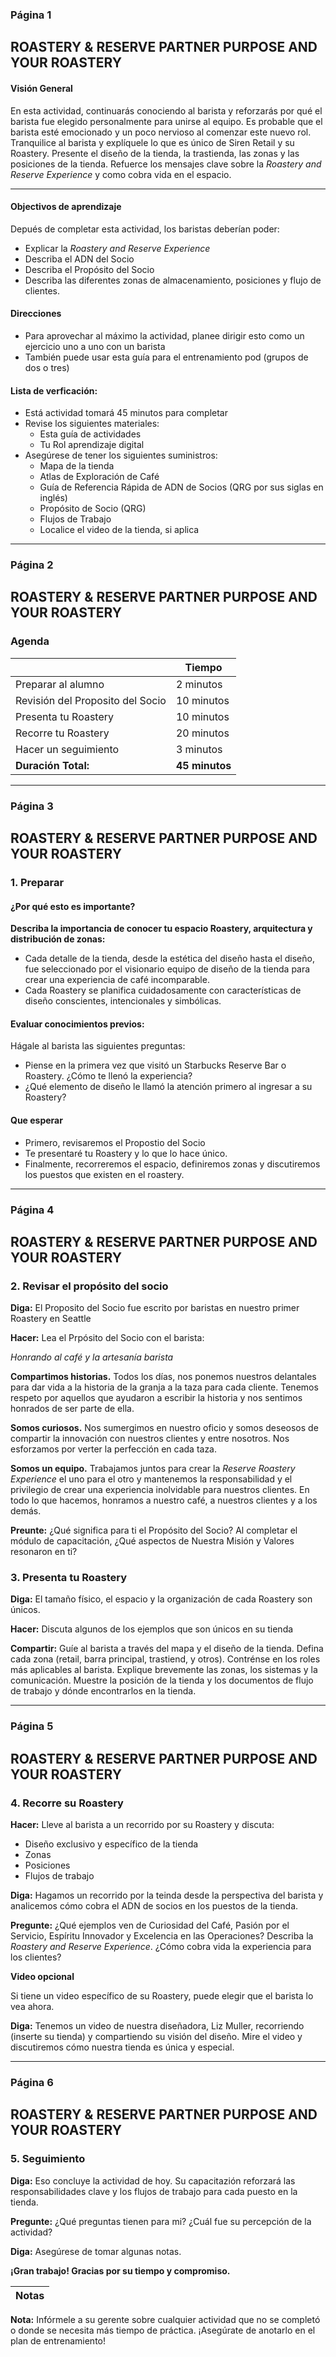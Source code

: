 ### Página 1

## ROASTERY & RESERVE PARTNER PURPOSE AND YOUR ROASTERY
#### Visión General
En esta actividad, continuarás conociendo al barista y reforzarás por qué el barista fue elegido personalmente para unirse al equipo. Es probable que el barista esté emocionado y un poco nervioso al comenzar este nuevo rol. Tranquilice al barista y explíquele lo que es único de Siren Retail y su Roastery. Presente el diseño de la tienda, la trastienda, las zonas y las posiciones de la tienda. Refuerce los mensajes clave sobre la _Roastery and Reserve Experience_ y como cobra vida en el espacio.

---

#### Objectivos de aprendizaje

Depués de completar esta actividad, los baristas deberían poder:

- Explicar la _Roastery and Reserve Experience_
- Describa el ADN del Socio
- Describa el Propósito del Socio
- Describa las diferentes zonas de almacenamiento, posiciones y flujo de clientes.

#### Direcciones

- Para aprovechar al máximo la actividad, planee dirigir esto como un ejercicio uno a uno con un barista
- También puede usar esta guía para el entrenamiento pod (grupos de dos o tres)

#### Lista de verficación:

- Está actividad tomará 45 minutos para completar
- Revise los siguientes materiales:
  - Esta guía de actividades
  - Tu Rol aprendizaje digital
- Asegúrese de tener los siguientes suministros:
  - Mapa de la tienda
  - Atlas de Exploración de Café
  - Guía de Referencia Rápida de ADN de Socios (QRG por sus siglas en inglés)
  - Propósito de Socio (QRG)
  - Flujos de Trabajo
  - Localice el video de la tienda, si aplica
---
### Página 2

## ROASTERY & RESERVE PARTNER PURPOSE AND YOUR ROASTERY

### Agenda
|   | **Tiempo** |
| - | ---------- |
| Preparar al alumno | 2 minutos |
| Revisión del Proposito del Socio | 10 minutos |
| Presenta tu Roastery | 10 minutos |
| Recorre tu Roastery | 20 minutos |
| Hacer un seguimiento | 3 minutos |
| **Duración Total:** | **45 minutos** |
---
### Página 3

## ROASTERY & RESERVE PARTNER PURPOSE AND YOUR ROASTERY

### 1. Preparar
#### ¿Por qué esto es importante?
**Describa la importancia de conocer tu espacio Roastery, arquitectura y distribución de zonas:**

- Cada detalle de la tienda, desde la estética del diseño hasta el diseño, fue seleccionado por el visionario equipo de diseño de la tienda para crear una experiencia de café incomparable.
- Cada Roastery se planifica cuidadosamente con características de diseño conscientes, intencionales y simbólicas.

#### Evaluar conocimientos previos:
Hágale al barista las siguientes preguntas:
- Piense en la primera vez que visitó un Starbucks Reserve Bar o Roastery. ¿Cómo te llenó la experiencia?
- ¿Qué elemento de diseño le llamó la atención primero al ingresar a su Roastery?

#### Que esperar
- Primero, revisaremos el Propostio del Socio
- Te presentaré tu Roastery y lo que lo hace único.
- Finalmente, recorreremos el espacio, definiremos zonas y discutiremos los puestos que existen en el roastery.
---
### Página 4

## ROASTERY & RESERVE PARTNER PURPOSE AND YOUR ROASTERY

### 2. Revisar el propósito del socio
**Diga:** El Proposito del Socio fue escrito por baristas en nuestro primer Roastery en Seattle

**Hacer:** Lea el Prpósito del Socio con el barista:

_Honrando al café y la artesanía barista_

**Compartimos historias.** Todos los días, nos ponemos nuestros delantales para dar vida a la historia de la granja a la taza para cada cliente. Tenemos respeto por aquellos que ayudaron a escribir la historia y nos sentimos honrados de ser parte de ella.

**Somos curiosos.** Nos sumergimos en nuestro oficio y somos deseosos de compartir la innovación con nuestros clientes y entre nosotros. Nos esforzamos por verter la perfección en cada taza.

**Somos un equipo.** Trabajamos juntos para crear la _Reserve Roastery Experience_ el uno para el otro y mantenemos la responsabilidad y el privilegio de crear una experiencia inolvidable para nuestros clientes. En todo lo que hacemos, honramos a nuestro café, a nuestros clientes y a los demás.

**Preunte:** ¿Qué significa para ti el Propósito del Socio? Al completar el módulo de capacitación, ¿Qué aspectos de Nuestra Misión y Valores resonaron en ti?

### 3. Presenta tu Roastery
**Diga:** El tamaño físico, el espacio y la organización de cada Roastery son únicos.

**Hacer:** Discuta algunos de los ejemplos que son únicos en su tienda

**Compartir:** Guíe al barista a través del mapa y el diseño de la tienda. Defina cada zona (retail, barra principal, trastiend, y otros). Contrénse en los roles más aplicables al barista. Explique brevemente las zonas, los sistemas y la comunicación. Muestre la posición de la tienda y los documentos de flujo de trabajo y dónde encontrarlos en la tienda.

---
### Página 5

## ROASTERY & RESERVE PARTNER PURPOSE AND YOUR ROASTERY

### 4. Recorre su Roastery

**Hacer:** Lleve al barista a un recorrido por su Roastery y discuta:

- Diseño exclusivo y específico de la tienda
- Zonas
- Posiciones
- Flujos de trabajo

**Diga:** Hagamos un recorrido por la teinda desde la perspectiva del barista y analicemos cómo cobra el ADN de socios en los puestos de la tienda.

**Pregunte:** ¿Qué ejemplos ven de Curiosidad del Café, Pasión por el Servicio, Espíritu Innovador y Excelencia en las Operaciones? Describa la _Roastery and Reserve Experience_. ¿Cómo cobra vida la experiencia para los clientes?

**Video opcional**

Si tiene un video específico de su Roastery, puede elegir que el barista lo vea ahora.

**Diga:** Tenemos un video de nuestra diseñadora, Liz Muller, recorriendo (inserte su tienda) y compartiendo su visión del diseño. Mire el video y discutiremos cómo nuestra tienda es única y especial.

---
### Página 6

## ROASTERY & RESERVE PARTNER PURPOSE AND YOUR ROASTERY

### 5. Seguimiento

**Diga:** Eso concluye la actividad de hoy. Su capacitazión reforzará las responsabilidades clave y los flujos de trabajo para cada puesto en la tienda.

**Pregunte:** ¿Qué preguntas tienen para mi? ¿Cuál fue su percepción de la actividad?

**Diga:** Asegúrese de tomar algunas notas.

**¡Gran trabajo! Gracias por su tiempo y compromiso.**

| **Notas** |
| - |

**Nota:** Infórmele a su gerente sobre cualquier actividad que no se completó o donde se necesita más tiempo de práctica. ¡Asegúrate de anotarlo en el plan de entrenamiento!